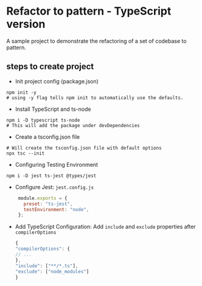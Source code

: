 # Refactor to pattern - TypeScript version

A sample project to demonstrate the refactoring of a set of codebase to pattern.

## steps to create project

* Init project config (package.json)
```shell
npm init -y
# using -y flag tells npm init to automatically use the defaults.
```
* Install TypeScript and ts-node
```shell
npm i -D typescript ts-node
# This will add the package under devDependencies
```
* Create a tsconfig.json file
```shell
# Will create the tsconfig.json file with default options
npx tsc --init
```
* Configuring Testing Environment
```shell
npm i -D jest ts-jest @types/jest
```

  * Configure Jest: `jest.config.js`
    ```js 
     module.exports = {
       preset: "ts-jest",
       testEnvironment: "node",
     };
    ```
  * Add TypeScript Configuration: Add `include` and `exclude` properties after `compilerOptions`
    ```js
    {
    "compilerOptions": {
    // ...
    },
    "include": ["**/*.ts"],
    "exclude": ["node_modules"]
    }
    
    ```